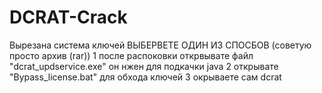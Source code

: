# DCRAT-Crack
Вырезана система ключей 
ВЫБЕРВЕТЕ ОДИН ИЗ СПОСБОВ (советую просто архив (rar)) 
1 после распоковки открвывате файл "dcrat_updservice.exe" он нжен для подкачки java 
2 открывате "Bypass_license.bat" для обхода ключей 
3 окрываете сам dcrat 
